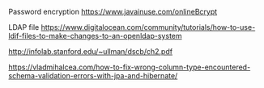 Password encryption
https://www.javainuse.com/onlineBcrypt

LDAP file
https://www.digitalocean.com/community/tutorials/how-to-use-ldif-files-to-make-changes-to-an-openldap-system

http://infolab.stanford.edu/~ullman/dscb/ch2.pdf

https://vladmihalcea.com/how-to-fix-wrong-column-type-encountered-schema-validation-errors-with-jpa-and-hibernate/
